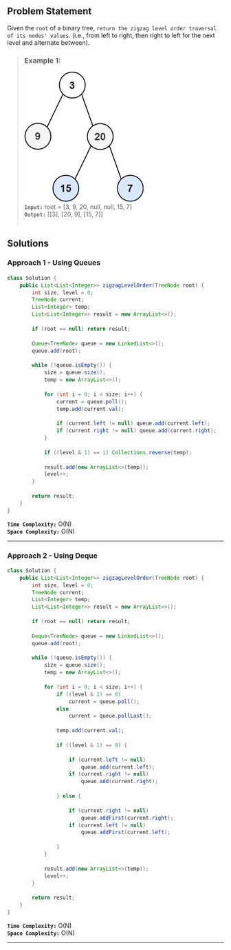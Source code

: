 ## Problem Statement
Given the `root` of a binary tree, `return the zigzag level order traversal of its nodes' values`. (i.e., from left to right, then right to left for the next level and alternate between).

> ### Example 1:
> ![Example 1](./images/LC_0103.jpg) <br>
> **`Input:`** root = [3, 9, 20, null, null, 15, 7] <br>
> **`Output:`** [[3], [20, 9], [15, 7]] <br><br>

## Solutions
### Approach 1 - Using Queues

```java
class Solution {
    public List<List<Integer>> zigzagLevelOrder(TreeNode root) {
        int size, level = 0;
        TreeNode current;
        List<Integer> temp;
        List<List<Integer>> result = new ArrayList<>();

        if (root == null) return result;

        Queue<TreeNode> queue = new LinkedList<>();
        queue.add(root);

        while (!queue.isEmpty()) {
            size = queue.size();
            temp = new ArrayList<>();

            for (int i = 0; i < size; i++) {
                current = queue.poll();
                temp.add(current.val);

                if (current.left != null) queue.add(current.left);
                if (current.right != null) queue.add(current.right);
            }

            if ((level & 1) == 1) Collections.reverse(temp);

            result.add(new ArrayList<>(temp));
            level++;
        }

        return result;
    }
}
```

**`Time Complexity:`** O(N) <br>
**`Space Complexity:`** O(N)

---
### Approach 2 - Using Deque

```java
class Solution {
    public List<List<Integer>> zigzagLevelOrder(TreeNode root) {
        int size, level = 0;
        TreeNode current;
        List<Integer> temp;
        List<List<Integer>> result = new ArrayList<>();

        if (root == null) return result;

        Deque<TreeNode> queue = new LinkedList<>();
        queue.add(root);

        while (!queue.isEmpty()) {
            size = queue.size();
            temp = new ArrayList<>();

            for (int i = 0; i < size; i++) {
                if ((level & 1) == 0)
                    current = queue.poll();
                else
                    current = queue.pollLast();

                temp.add(current.val);

                if ((level & 1) == 0) {
                    
                    if (current.left != null)
                        queue.add(current.left);
                    if (current.right != null)
                        queue.add(current.right);

                } else {
                    
                    if (current.right != null)
                        queue.addFirst(current.right);
                    if (current.left != null)
                        queue.addFirst(current.left);

                }
            }

            result.add(new ArrayList<>(temp));
            level++;
        }

        return result;
    }
}
```

**`Time Complexity:`** O(N) <br>
**`Space Complexity:`** O(N)

---